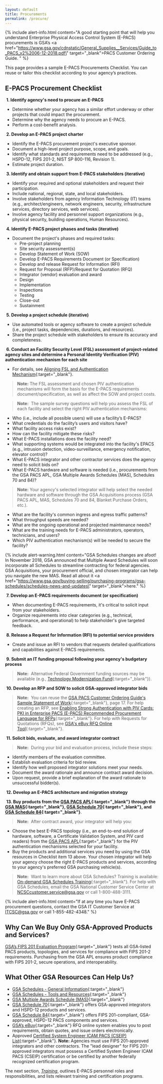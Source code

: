 ```yaml
---
layout: default
title: Procurements
permalink: /procure/
---
```


{% include alert-info.html content="A good starting point that will help you understand Enterprise Physical Access Control System (E-PACS) procurements is GSA’s <a href=\"https://www.gsa.gov/cdnstatic/General_Supplies__Services/Guide_to_PACS_v2%2006-12-2018.pdf\" target=\"_blank\">PACS Customer Ordering Guide. </a>" %}

This page provides a sample E-PACS Procurements Checklist. You can reuse or tailor this checklist according to your agency’s practices.

## E-PACS Procurement Checklist 
<i class="fa fa-check-square-o"></i> &nbsp;**1. Identify agency's need to procure an E-PACS**
- Determine whether your agency has a similar effort underway or other projects that could impact the procurement.
- Determine why the agency needs to procure an E-PACS. 
- Perform a cost-benefit analysis. 

<i class="fa fa-check-square-o"></i> &nbsp;**2. Develop an E-PACS project charter** 
- Identify the E-PACS procurement project's executive sponsor.
- Document a high-level project purpose, scope, and goals. 
- Identify what standards and requirements need to be addressed (e.g., HSPD-12, FIPS 201-2, NIST SP 800-116, Revision 1).
- Estimate project duration.

<i class="fa fa-check-square-o"></i> &nbsp;**3. Identify and obtain support from E-PACS stakeholders (iterative)**
- Identify your required and optional stakeholders and request their participation.
- Include national, regional, state, and local stakeholders.
- Involve stakeholders from agency Information Technology (IT) teams (e.g., architect/engineers, network engineers, security, infrastructure services, directory services, web services).
- Involve agency facility and personnel support organizations (e.g., physical security, building operations, Human Resources). 

<i class="fa fa-check-square-o"></i> &nbsp;**4. Identify E-PACS project phases and tasks (iterative)**
- Document the project's phases and required tasks:
    -	Pre-project planning
    -	Site security assessment(s)
    -	Develop Statement of Work (SOW)
    -   Develop E-PACS Requirements Document (or Specification)
    -	Develop and release Request for Information (RFI) 
    -	Request for Proposal (RFP)/Request for Quotation (RFQ)  
    -	Integrator (vendor) evaluation and award
    -   Design
    -   Implementation
    -   Inspections
    -   Testing
    -	Close-out
    -	Sustainment

<i class="fa fa-check-square-o"></i> &nbsp;**5. Develop a project schedule (iterative)**
- Use automated tools or agency software to create a project schedule (i.e., project tasks, dependencies, durations, and resources).
- Share the project schedule with stakeholders to ensure its accuracy and completeness.

<i class="fa fa-check-square-o"></i> &nbsp;**6. Conduct an Facility Security Level (FSL) assessment of project-related agency sites and determine a Personal Identity Verification (PIV) authentication mechanism for each site**
 - For details, see [Aligning FSL and Authentication Mechanism]({{site.baseurl}}/alignfslandauth/){:target="_blank"}.
> **Note:** The FSL assessment and chosen PIV authentication mechanisms will form the basis for the E-PACS requirements document/specification, as well as affect the SOW and project costs.

>**Note:**&nbsp;&nbsp;The sample survey questions will help you assess the FSL of each facility and select the right PIV authentication mechanisms:
-	Who (i.e., include all possible users) will use a facility’s E-PACS?
-	What credentials do the facility’s users and visitors have?
-	What facility access risks exist? 
-	How can the facility mitigate these risks? 
-	What E-PACS installations does the facility need?
-	What supporting systems would be integrated into the facility's EPACS (e.g., intrusion detection, video-surveillance, emergency notification, elevator control)?
-	What E-PACS integrator and other contractor services does the agency need to solicit bids on?
-	What E-PACS hardware and software is needed (i.e., procurements from the GSA PACS APL, GSA Multiple Awards Schedules [MAS], Schedules 70 and 84)? 
> **Note:** Your agency's selected integrator will help select the needed hardware and software through the GSA Acquisitions process (GSA PACS APL, MAS, Schedules 70 and 84, Blanket Purchase Orders, etc.).
-	What are the facility's common ingress and egress traffic patterns? 
-	What throughput speeds are needed?
-	What are the ongoing operational and projected maintenance needs?
-	What are the training needs for E-PACS administrators, operators, technicians, and users?
-   Which PIV authentication mechanism(s) will be needed to secure the facility?


{% include alert-warning.html content="GSA Schedules changes are afoot! In November 2018, GSA announced that Multiple Award Schedules will soon incorporate all Schedules to streamline contracting for federal agencies. GSA Acquisitions, your procurement official, and chosen integrator can help you navigate the new MAS. Read all about it <a href=\"https://www.gsa.gov/buying-selling/purchasing-programs/gsa-schedules/schedules-news-and-updates\" target=\"_blank\">here</a>." %}



<i class="fa fa-check-square-o"></i> &nbsp;**7. Develop an E-PACS requirements document (or specification)**
- When documenting E-PACS requirements, it's critical to solicit input from your stakeholders.  
- Organize requirements into clear categories (e.g., technical, performance, and operational) to help stakeholder's give targeted feedback.

<i class="fa fa-check-square-o"></i> &nbsp;**8. Release a Request for Information (RFI) to potential service providers**
- Create and issue an RFI to vendors that requests detailed qualifications and capabilities against E-PACS requirements.

<i class="fa fa-check-square-o"></i> &nbsp;**9. Submit an IT funding proposal following your agency's budgetary process**

>**Note:**&nbsp;&nbsp;Alternative Federal Government funding sources may be available (e.g., [Technology Modernization Fund]( https://www.gsa.gov/technology/government-it-initiatives/technology-modernization-fund){:target="_blank"}).

<i class="fa fa-check-square-o"></i> &nbsp;**10. Develop an RFP and SOW to solicit GSA-approved integrator bids**
 
>**Note:**&nbsp;&nbsp;You can reuse the [GSA PACS Customer Ordering Guide's Sample Statement of Work]( https://www.gsa.gov/cdnstatic/General_Supplies__Services/Guide_to_PACS_v2%2006-12-2018.pdf){:target="_blank"}, page 17. For help creating an RFP, see [Enabling Strong Authentication with PIV Cards: PKI in Enterprise PACS (E-PACS) Recommended Procurement Language for RFPs](https://www.idmanagement.gov/wp-content/uploads/sites/1171/uploads/Procurement-Language-1.1.0.pdf){:target="_blank"}. For help with Requests for Quotations (RFQs), see [GSA's eBuy RFQ Online Tool](https://www.ebuy.gsa.gov/ebuy/){:target="_blank"}.



<i class="fa fa-check-square-o"></i> &nbsp;**11. Solicit bids, evaluate, and award integrator contract**

>**Note:**&nbsp;&nbsp;During your bid and evaluation process, include these steps:
- Identify members of the evaluation committee.
- Establish evaluation criteria for bid review. 
- Identify how well proposed integrator solutions meet your needs. 
- Document the award rationale and announce contract award decision. 
- Upon request, provide a brief explanation of the award rationale to unsuccessful bidder(s).

<i class="fa fa-check-square-o"></i> &nbsp;**12. Develop an E-PACS architecture and migration strategy** 

<i class="fa fa-check-square-o"></i> &nbsp;**13. Buy products from the [GSA PACS APL](https://www.idmanagement.gov/approved-products-list-pacs-products/){:target="_blank"} through the [GSA MAS](https://www.gsa.gov/buying-selling/purchasing-programs/gsa-schedules/schedules-news-and-updates){:target="_blank"}, [GSA Schedule 70]( https://www.gsa.gov/technology/technology-purchasing-programs/it-schedule-70){:target="_blank"}, and [GSA Schedule 84](https://www.gsa.gov/buying-selling/purchasing-programs/gsa-schedules/list-of-gsa-schedules/schedule-84security-fire-law-enforcement){:target="_blank"}**. 

> **Note:**&nbsp;&nbsp;After contract award, your integrator will help you:
- Choose the best E-PACS topology (i.e., an end-to-end solution of hardware, software, a Certificate Validation System, and PIV card readers) from the [GSA PACS APL](https://www.idmanagement.gov/approved-products-list-pacs-products/){:target="_blank"} for the PIV authentication mechanisms selected for your facility.  
- Buy the products and additional services you need by using the GSA resources in Checklist item 13 above. Your chosen integrator will help your agency choose the right E-PACS products and services, according to your agency's preferred GSA purchasing vehicle(s). 

>**Note:**&nbsp;&nbsp;Want to learn more about GSA Schedules? Training is available: [On-demand GSA Schedules Training](ww.gsa.gov/buying-selling/products-services/security-protection/training-for-security-protection){:target="_blank"}. For help with GSA Schedules, email the GSA National Customer Service Center at NCSCcustomer.service@gsa.gov or call 1-800-488-3111.


{% include alert-info.html content="If at any time you have E-PACS procurement questions, contact the GSA IT Customer Service at ITCSC@gsa.gov or call 1-855-482-4348." %}

## Why Can We Buy Only GSA-Approved Products and Services?
[GSA’s FIPS 201 Evaluation Program](https://www.idmanagement.gov/fips201/){:target="_blank"} tests all GSA-listed PACS products, topologies, and services for compliance with FIPS 201-2 requirements. Purchasing from the GSA APL ensures product compliance with FIPS 201-2, secure operations, and interoperability.   

## What Other GSA Resources Can Help Us?
- [GSA Schedules - General Information](https://www.gsa.gov/buying-selling/purchasing-programs/gsa-schedules/schedule-buyers){:target="_blank"}
- [GSA Schedules - Tools and Resources](https://www.gsa.gov/buying-selling/purchasing-programs/gsa-schedules/we-are-here-to-help){:target="_blank"}
- [GSA Multiple Awards Schedule (MAS)](https://www.gsa.gov/buying-selling/purchasing-programs/gsa-schedules/schedules-news-and-updates){:target="_blank"}
- [GSA Schedule 70]( https://www.gsa.gov/technology/technology-purchasing-programs/it-schedule-70){:target="_blank"} offers GSA-approved integrators and HSPD-12 products and services.  
- [GSA Schedule 84](https://www.gsa.gov/buying-selling/purchasing-programs/gsa-schedules/list-of-gsa-schedules/schedule-84security-fire-law-enforcement){:target="_blank"} offers FIPS 201-compliant, GSA-approved, HSPD-12 PACS components and services.
- [GSA’s eBuy](https://www.ebuy.gsa.gov/ebuy/){:target="_blank"} RFQ online system enables you to post requirements, obtain quotes, and issue orders electronically. 
- Approved [Certified System Engineer ICAM PACS (CSEIP) List]( https://www.securetechalliance.org/activities-cseip-registry/){:target="_blank"}. **Note:** Agencies must use FIPS 201-approved integrators and other contractors. The "lead designer" for FIPS 201-approved integrators must possess a Certified System Engineer ICAM PACS (CSEIP) certification or be certified by another federally recognized certification program.    

The next section, *[Training]({{site.baseurl}}/train/)*, outlines E-PACS personnel roles and responsibilities, and lists relevant training and certification programs.

